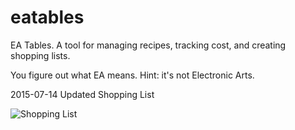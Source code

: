 # eatables

EA Tables. A tool for managing recipes, tracking cost, and creating shopping lists.

You figure out what EA means. Hint: it's not Electronic Arts.


2015-07-14
Updated Shopping List

![Shopping List](https://github.com/modle/eatables/raw/master/menu/status/menu/screenshots/shopping_list_2015-07-14.png)

